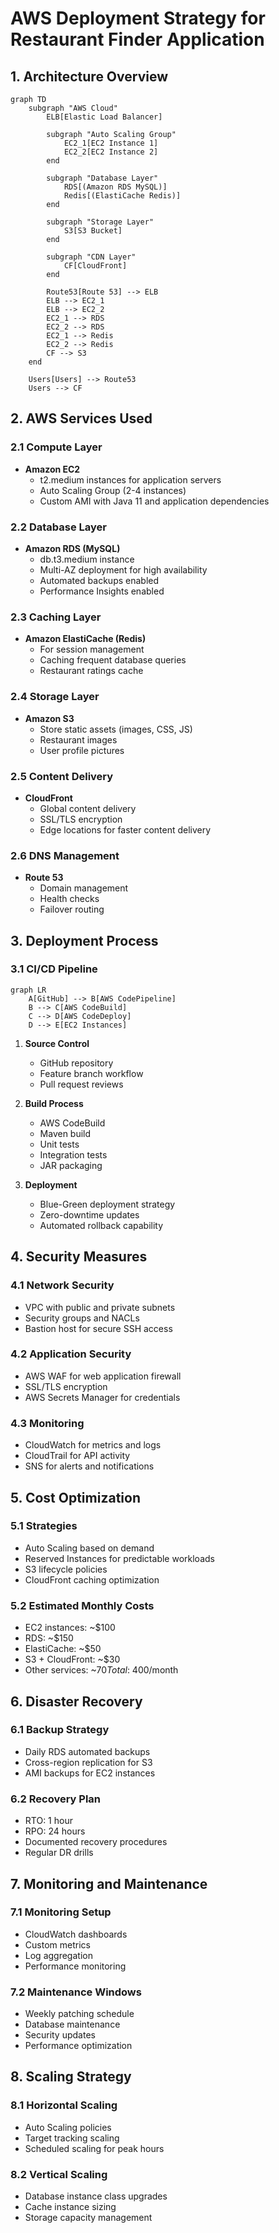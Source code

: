 # AWS Deployment Strategy for Restaurant Finder Application

## 1. Architecture Overview
```mermaid
graph TD
    subgraph "AWS Cloud"
        ELB[Elastic Load Balancer]
        
        subgraph "Auto Scaling Group"
            EC2_1[EC2 Instance 1]
            EC2_2[EC2 Instance 2]
        end
        
        subgraph "Database Layer"
            RDS[(Amazon RDS MySQL)]
            Redis[(ElastiCache Redis)]
        end
        
        subgraph "Storage Layer"
            S3[S3 Bucket]
        end
        
        subgraph "CDN Layer"
            CF[CloudFront]
        end
        
        Route53[Route 53] --> ELB
        ELB --> EC2_1
        ELB --> EC2_2
        EC2_1 --> RDS
        EC2_2 --> RDS
        EC2_1 --> Redis
        EC2_2 --> Redis
        CF --> S3
    end

    Users[Users] --> Route53
    Users --> CF
```

## 2. AWS Services Used

### 2.1 Compute Layer
- **Amazon EC2**
  - t2.medium instances for application servers
  - Auto Scaling Group (2-4 instances)
  - Custom AMI with Java 11 and application dependencies

### 2.2 Database Layer
- **Amazon RDS (MySQL)**
  - db.t3.medium instance
  - Multi-AZ deployment for high availability
  - Automated backups enabled
  - Performance Insights enabled

### 2.3 Caching Layer
- **Amazon ElastiCache (Redis)**
  - For session management
  - Caching frequent database queries
  - Restaurant ratings cache

### 2.4 Storage Layer
- **Amazon S3**
  - Store static assets (images, CSS, JS)
  - Restaurant images
  - User profile pictures

### 2.5 Content Delivery
- **CloudFront**
  - Global content delivery
  - SSL/TLS encryption
  - Edge locations for faster content delivery

### 2.6 DNS Management
- **Route 53**
  - Domain management
  - Health checks
  - Failover routing

## 3. Deployment Process

### 3.1 CI/CD Pipeline
```mermaid
graph LR
    A[GitHub] --> B[AWS CodePipeline]
    B --> C[AWS CodeBuild]
    C --> D[AWS CodeDeploy]
    D --> E[EC2 Instances]
```

1. **Source Control**
   - GitHub repository
   - Feature branch workflow
   - Pull request reviews

2. **Build Process**
   - AWS CodeBuild
   - Maven build
   - Unit tests
   - Integration tests
   - JAR packaging

3. **Deployment**
   - Blue-Green deployment strategy
   - Zero-downtime updates
   - Automated rollback capability

## 4. Security Measures

### 4.1 Network Security
- VPC with public and private subnets
- Security groups and NACLs
- Bastion host for secure SSH access

### 4.2 Application Security
- AWS WAF for web application firewall
- SSL/TLS encryption
- AWS Secrets Manager for credentials

### 4.3 Monitoring
- CloudWatch for metrics and logs
- CloudTrail for API activity
- SNS for alerts and notifications

## 5. Cost Optimization

### 5.1 Strategies
- Auto Scaling based on demand
- Reserved Instances for predictable workloads
- S3 lifecycle policies
- CloudFront caching optimization

### 5.2 Estimated Monthly Costs
- EC2 instances: ~$100
- RDS: ~$150
- ElastiCache: ~$50
- S3 + CloudFront: ~$30
- Other services: ~$70
Total: ~$400/month

## 6. Disaster Recovery

### 6.1 Backup Strategy
- Daily RDS automated backups
- Cross-region replication for S3
- AMI backups for EC2 instances

### 6.2 Recovery Plan
- RTO: 1 hour
- RPO: 24 hours
- Documented recovery procedures
- Regular DR drills

## 7. Monitoring and Maintenance

### 7.1 Monitoring Setup
- CloudWatch dashboards
- Custom metrics
- Log aggregation
- Performance monitoring

### 7.2 Maintenance Windows
- Weekly patching schedule
- Database maintenance
- Security updates
- Performance optimization

## 8. Scaling Strategy

### 8.1 Horizontal Scaling
- Auto Scaling policies
- Target tracking scaling
- Scheduled scaling for peak hours

### 8.2 Vertical Scaling
- Database instance class upgrades
- Cache instance sizing
- Storage capacity management 